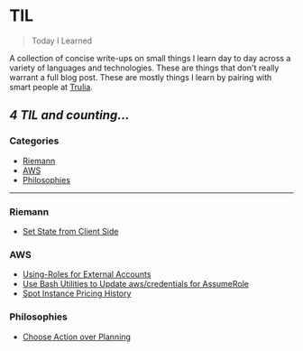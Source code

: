 # TIL

> Today I Learned

A collection of concise write-ups on small things I learn day to day across a
variety of languages and technologies. These are things that don't really
warrant a full blog post. These are mostly things I learn by pairing with
smart people at [Trulia](http://trulia.com/).

_4 TIL and counting..._
---

### Categories

* [Riemann](#riemann)
* [AWS](#aws)
* [Philosophies](#philosophies)

---

### Riemann

- [Set State from Client Side](riemann/set-state-from-client-side.md)

### AWS

- [Using-Roles for External Accounts](aws/using-roles-for-external-accounts.md)
- [Use Bash Utilities to Update aws/credentials for AssumeRole](aws/bash-utilities-assume-role.md)
- [Spot Instance Pricing History](aws/spot-instance-pricing-history.md)

### Philosophies

- [Choose Action over Planning](philosophies/choose-action-over-planning.md)
